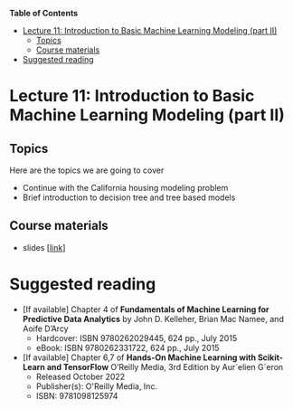 
**Table of Contents**
- [Lecture 11: Introduction to Basic Machine Learning Modeling (part II)](#lecture-11-introduction-to-basic-machine-learning-modeling-part-ii)
  - [Topics](#topics)
  - [Course materials](#course-materials)
- [Suggested reading](#suggested-reading)

# Lecture 11: Introduction to Basic Machine Learning Modeling (part II)

## Topics
Here are the topics we are going to cover
* Continue with the California housing modeling problem
* Brief introduction to decision tree and tree based models

## Course materials
* slides [[link](https://docs.google.com/presentation/d/1Ggp7qTv5DMprJZgkwNAF92dvv1Apbx5kYWVKni2ty6w/edit?usp=sharing)]

# Suggested reading
* [If available] Chapter 4 of **Fundamentals of Machine Learning for Predictive Data Analytics** by John D. Kelleher, Brian Mac Namee, and Aoife D’Arcy
  * Hardcover: ISBN 9780262029445, 624 pp., July 2015
  * eBook:  ISBN 9780262331722, 624 pp., July 2015
* [If available] Chapter 6,7 of **Hands-On Machine Learning with Scikit-Learn and TensorFlow** O’Reilly Media, 3rd Edition by Aur´elien G´eron
  * Released October 2022
  * Publisher(s): O'Reilly Media, Inc.
  * ISBN: 9781098125974
